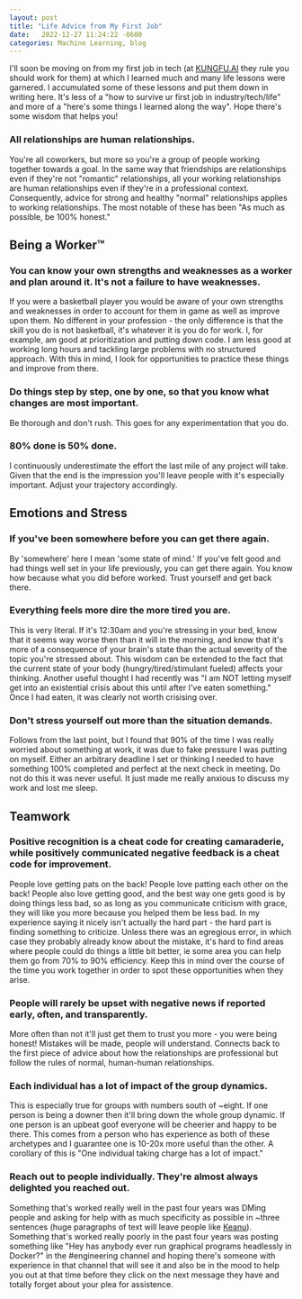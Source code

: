 ```yaml
---
layout: post
title: "Life Advice from My First Job"
date:   2022-12-27 11:24:22 -0600
categories: Machine Learning, blog
---
```


I'll soon be moving on from my first job in tech (at [KUNGFU.AI](kungfu.ai) they rule you should work for them) at which I learned much and many life lessons were garnered. I accumulated some of these lessons and put them down in writing here. It's less of a "how to survive ur first job in industry/tech/life" and more of a "here's some things I learned along the way". Hope there's some wisdom that helps you!

### All relationships are human relationships. 
You're all coworkers, but more so you're a group of people working together towards a goal. In the same way that friendships are relationships even if they're not "romantic" relationships, all your working relationships are human relationships even if they're in a professional context. Consequently, advice for strong and healthy "normal" relationships applies to working relationships. The most notable of these has been "As much as possible, be 100% honest."


## Being a Worker™
### You can know your own strengths and weaknesses as a worker and plan around it. It's not a failure to have weaknesses.
If you were a basketball player you would be aware of your own strengths and weaknesses in order to account for them in game as well as improve upon them. No different in your profession - the only difference is that the skill you do is not basketball, it's whatever it is you do for work. I, for example, am good at prioritization and putting down code. I am less good at working long hours and tackling large problems with no structured approach. With this in mind, I look for opportunities to practice these things and improve from there. 

### Do things step by step, one by one, so that you know what changes are most important.
Be thorough and don't rush. This goes for any experimentation that you do.
### 80% done is 50% done.
I continuously underestimate the effort the last mile of any project will take. Given that the end is the impression you'll leave people with it's especially important. Adjust your trajectory accordingly.

## Emotions and Stress 
### If you've been somewhere before you can get there again.
By 'somewhere' here I mean 'some state of mind.' If you've felt good and had things well set in your life previously, you can get there again. You know how because what you did before worked. Trust yourself and get back there.

### Everything feels more dire the more tired you are.
This is very literal. If it's 12:30am and you're stressing in your bed, know that it seems way worse then than it will in the morning, and know that it's more of a consequence of your brain's state than the actual severity of the topic you're stressed about. This wisdom can be extended to the fact that the current state of your body (hungry/tired/stimulant fueled) affects your thinking. Another useful thought I had recently was "I am NOT letting myself get into an existential crisis about this until after I've eaten something." Once I had eaten, it was clearly not worth crisising over.  

### Don't stress yourself out more than the situation demands.
Follows from the last point, but I found that 90% of the time I was really worried about something at work, it was due to fake pressure I was putting on myself. Either an arbitrary deadline I set or thinking I needed to have something 100% completed and perfect at the next check in meeting. Do not do this it was never useful. It just made me really anxious to discuss my work and lost me sleep.


## Teamwork
### Positive recognition is a cheat code for creating camaraderie, while positively communicated negative feedback is a cheat code for improvement.
People love getting pats on the back! People love patting each other on the back! People also love getting good, and the best way one gets good is by doing things less bad, so as long as you communicate criticism with grace, they will like you more because you helped them be less bad. In my experience saying it nicely isn't actually the hard part - the hard part is finding something to criticize. Unless there was an egregious error, in which case they probably already know about the mistake, it's hard to find areas where people could do things a little bit better, ie some area you can help them go from 70% to 90% efficiency. Keep this in mind over the course of the time you work together in order to spot these opportunities when they arise.

### People will rarely be upset with negative news if reported early, often, and transparently.
More often than not it'll just get them to trust you more - you were being honest! Mistakes will be made, people will understand. Connects back to the first piece of advice about how the relationships are professional but follow the rules of normal, human-human relationships. 

### Each individual has a lot of impact of the group dynamics. 
This is especially true for groups with numbers south of ~eight. If one person is being a downer then it'll bring down the whole group dynamic. If one person is an upbeat goof everyone will be cheerier and happy to be there. This comes from a person who has experience as both of these archetypes and I guarantee one is 10-20x more useful than the other. A corollary of this is "One individual taking charge has a lot of impact."

### Reach out to people individually. They're almost always delighted you reached out.
Something that's worked really well in the past four years was DMing people and asking for help with as much specificity as possible in ~three sentences (huge paragraphs of text will leave people like [Keanu](https://i.kym-cdn.com/entries/icons/facebook/000/034/711/Screen_Shot_2020-07-24_at_11.33.38_AM.jpg)). Something that's worked really poorly in the past four years was posting something like "Hey has anybody ever run graphical programs headlessly in Docker?" in the #engineering channel and hoping there's someone with experience in that channel that will see it and also be in the mood to help you out at that time before they click on the next message they have and totally forget about your plea for assistence.

<!-- ### Getting along well "well-oils" your team regardless of the task said team is trying to do. -->